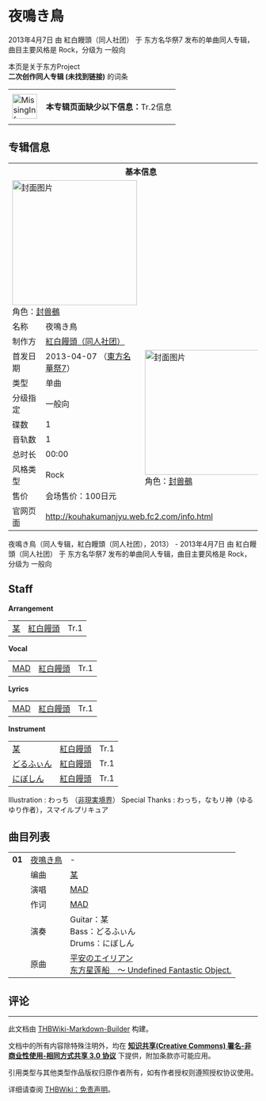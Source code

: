 # 夜鳴き鳥

<!-- source html: G:\repos\THBWiki-Markdown-Builder\THBWikiMarkdown\Temp\main\b\b7\ns0%3A%E5%A4%9C%E9%B3%B4%E3%81%8D%E9%B3%A5.html -->

2013年4月7日 由 紅白饅頭（同人社团） 于 东方名华祭7 发布的单曲同人专辑，曲目主要风格是 Rock，分级为 一般向

本页是关于东方Project  
 **二次创作同人专辑 (未找到链接)** 的词条
<center>

<table>
<tbody><tr>
<td class="mbox-image"><div style="width: 52px;">
  <a href="./文件-MissingInformation.svg.md" class="image"><img alt="MissingInformation.svg" src="https://upload.thwiki.cc/thumb/8/85/MissingInformation.svg/50px-MissingInformation.svg.png" decoding="async" loading="lazy" width="50" height="50" srcset="https://upload.thwiki.cc/thumb/8/85/MissingInformation.svg/75px-MissingInformation.svg.png 1.5x, https://upload.thwiki.cc/thumb/8/85/MissingInformation.svg/100px-MissingInformation.svg.png 2x" data-file-width="500" data-file-height="500"></a></div></td>
<td class="mbox-text" style=""><br><b>本专辑页面缺少以下信息：</b>Tr.2信息<br><br></td>
</tr>
</tbody></table>


</center>

## 专辑信息

<table><tbody><tr><th colspan="3">基本信息</th></tr><tr><td class="cover-artwork-mobile" colspan="2"><a href="./文件-夜鳴き鳥封面.jpg.md" class="image" title="封面图片"><img alt="封面图片" src="https://upload.thwiki.cc/thumb/2/28/%E5%A4%9C%E9%B3%B4%E3%81%8D%E9%B3%A5%E5%B0%81%E9%9D%A2.jpg/252px-%E5%A4%9C%E9%B3%B4%E3%81%8D%E9%B3%A5%E5%B0%81%E9%9D%A2.jpg" decoding="async" loading="lazy" width="252" height="252" srcset="https://upload.thwiki.cc/thumb/2/28/%E5%A4%9C%E9%B3%B4%E3%81%8D%E9%B3%A5%E5%B0%81%E9%9D%A2.jpg/378px-%E5%A4%9C%E9%B3%B4%E3%81%8D%E9%B3%A5%E5%B0%81%E9%9D%A2.jpg 1.5x, https://upload.thwiki.cc/2/28/%E5%A4%9C%E9%B3%B4%E3%81%8D%E9%B3%A5%E5%B0%81%E9%9D%A2.jpg 2x" data-file-width="400" data-file-height="400"></a><div class="cover-char">角色：<a href="./封兽鵺.md" title="封兽鵺">封兽鵺</a></div></td>
</tr><tr><td class="label">名称</td><td colspan="2"> 夜鳴き鳥 </td></tr><tr><td class="label">制作方</td><td><a href="./紅白饅頭（同人社团）.md" title="紅白饅頭（同人社团）">紅白饅頭（同人社团）</a></td><td class="cover-artwork" rowspan="9" style="min-width:252px;"><a href="./文件-夜鳴き鳥封面.jpg.md" class="image" title="封面图片"><img alt="封面图片" src="https://upload.thwiki.cc/thumb/2/28/%E5%A4%9C%E9%B3%B4%E3%81%8D%E9%B3%A5%E5%B0%81%E9%9D%A2.jpg/252px-%E5%A4%9C%E9%B3%B4%E3%81%8D%E9%B3%A5%E5%B0%81%E9%9D%A2.jpg" decoding="async" loading="lazy" width="252" height="252" srcset="https://upload.thwiki.cc/thumb/2/28/%E5%A4%9C%E9%B3%B4%E3%81%8D%E9%B3%A5%E5%B0%81%E9%9D%A2.jpg/378px-%E5%A4%9C%E9%B3%B4%E3%81%8D%E9%B3%A5%E5%B0%81%E9%9D%A2.jpg 1.5x, https://upload.thwiki.cc/2/28/%E5%A4%9C%E9%B3%B4%E3%81%8D%E9%B3%A5%E5%B0%81%E9%9D%A2.jpg 2x" data-file-width="400" data-file-height="400"></a><div class="cover-char">角色：<a href="./封兽鵺.md" title="封兽鵺">封兽鵺</a></div></td>
</tr><tr><td class="label">首发日期</td><td>2013-04-07&#160;（<a href="/展会作品列表?e=%E4%B8%9C%E6%96%B9%E5%90%8D%E5%8D%8E%E7%A5%AD%237">東方名華祭7</a>）</td></tr><tr><td class="label">类型</td><td>单曲</td></tr><tr><td class="label">分级指定</td><td>一般向</td></tr><tr><td class="label">碟数</td><td>1</td></tr><tr><td class="label">音轨数</td><td>1</td></tr><tr><td class="label">总时长</td><td>00:00</td></tr><tr><td class="label">风格类型</td><td>Rock</td></tr><tr><td class="label">售价</td><td>会场售价：100日元</td></tr>
<tr><td class="label">官网页面</td><td colspan="2"><a rel="nofollow" class="external free" href="http://kouhakumanjyu.web.fc2.com/info.html">http://kouhakumanjyu.web.fc2.com/info.html</a></td></tr></tbody></table>

夜鳴き鳥（同人专辑，紅白饅頭（同人社团），2013） - 2013年4月7日 由 紅白饅頭（同人社团） 于 东方名华祭7 发布的单曲同人专辑，曲目主要风格是 Rock，分级为 一般向

## Staff
  
 **Arrangement**   

<table><tbody><tr><td><a href="./某.md" title="某">某</a></td><td><a href="./紅白饅頭（同人社团）.md" title="紅白饅頭（同人社团）" unred="">紅白饅頭</a></td><td>Tr.1</td></tr></tbody></table>

  
 **Vocal**   

<table><tbody><tr><td><a href="/index.php?title=MAD&amp;action=edit&amp;redlink=1" class="new" title="MAD（页面不存在）">MAD</a></td><td><a href="./紅白饅頭（同人社团）.md" title="紅白饅頭（同人社团）" unred="">紅白饅頭</a></td><td>Tr.1</td></tr></tbody></table>

  
 **Lyrics**   

<table><tbody><tr><td><a href="/index.php?title=MAD&amp;action=edit&amp;redlink=1" class="new" title="MAD（页面不存在）">MAD</a></td><td><a href="./紅白饅頭（同人社团）.md" title="紅白饅頭（同人社团）" unred="">紅白饅頭</a></td><td>Tr.1</td></tr></tbody></table>

  
 **Instrument**   

<table><tbody><tr><td><a href="./某.md" title="某">某</a></td><td><a href="./紅白饅頭（同人社团）.md" title="紅白饅頭（同人社团）" unred="">紅白饅頭</a></td><td>Tr.1</td></tr><tr><td><a href="/index.php?title=%E3%81%A9%E3%82%8B%E3%81%B5%E3%81%83%E3%82%93&amp;action=edit&amp;redlink=1" class="new" title="どるふぃん（页面不存在）">どるふぃん</a></td><td><a href="./紅白饅頭（同人社团）.md" title="紅白饅頭（同人社团）" unred="">紅白饅頭</a></td><td>Tr.1</td></tr><tr><td><a href="/index.php?title=%E3%81%AB%E3%81%BC%E3%81%97%E3%82%93&amp;action=edit&amp;redlink=1" class="new" title="にぼしん（页面不存在）">にぼしん</a></td><td><a href="./紅白饅頭（同人社团）.md" title="紅白饅頭（同人社团）" unred="">紅白饅頭</a></td><td>Tr.1</td></tr></tbody></table>


Illustration
: わっち （[非現実境界](./非現実境界.md)）
Special Thanks
: わっち，なもリ神（ゆるゆり作者），スマイルプリキュア


## 曲目列表

<table><tbody><tr><td id="1" class="infoRD"><b>01</b></td><td id="夜鳴き鳥" colspan="2" class="title"><span class="new" title="（歌词页面不存在）"><a href="/index.php?title=%E6%AD%8C%E8%AF%8D:%E5%A4%9C%E9%B3%B4%E3%81%8D%E9%B3%A5&amp;boilerplate=模板:页面模板/曲目歌词&amp;action=edit">夜鳴き鳥</a></span><span class="thcsearchlinks"><a rel="nofollow" class="external text" href="https://cd.thwiki.cc?arrange=某&amp;vocal=MAD&amp;lyric=MAD&amp;ogmusic=平安のエイリアン&amp;fromwiki=夜鳴き鳥"><span title="搜索相似同人曲"></span></a></span></td><td class="time">-</td></tr><tr><td class="left"></td><td class="label">编曲</td><td class="text" colspan="2"><a href="./某.md" title="某">某</a><span class="thcsearchlinks"><a rel="nofollow" class="external text" href="https://cd.thwiki.cc?arrange=，某&amp;fromwiki=夜鳴き鳥"><span></span></a></span></td></tr><tr><td class="left"></td><td class="label">演唱</td><td class="text" colspan="2"><a href="/index.php?title=MAD&amp;action=edit&amp;redlink=1" class="new" title="MAD（页面不存在）">MAD</a><span class="thcsearchlinks"><a rel="nofollow" class="external text" href="https://cd.thwiki.cc?vocal=MAD&amp;fromwiki=夜鳴き鳥"><span></span></a></span></td></tr><tr><td class="left"></td><td class="label">作词</td><td class="text" colspan="2"><a href="/index.php?title=MAD&amp;action=edit&amp;redlink=1" class="new" title="MAD（页面不存在）">MAD</a><span class="thcsearchlinks"><a rel="nofollow" class="external text" href="https://cd.thwiki.cc?lyric=MAD&amp;fromwiki=夜鳴き鳥"><span></span></a></span></td></tr><tr><td class="left"></td><td class="label">演奏</td><td class="text" colspan="2">Guitar：某 <br>Bass：どるふぃん <br>Drums：にぼしん</td></tr><tr><td class="left"></td><td class="label">原曲</td><td class="text" colspan="2"><span class="thcsearchlinks"><a rel="nofollow" class="external text" href="https://cd.thwiki.cc?ogmusic=平安のエイリアン&amp;fromwiki=夜鳴き鳥"><span></span></a></span><div class="ogmusic"><a href="./平安のエイリアン.md" class="mw-redirect" title="平安のエイリアン">平安のエイリアン</a></div><div class="source"><a href="./东方星莲船_～_Undefined_Fantastic_Object..md" class="mw-redirect" title="东方星莲船 ～ Undefined Fantastic Object.">东方星莲船　～ Undefined Fantastic Object.</a></div></td></tr></tbody></table>



## 评论




---

此文档由 [THBWiki-Markdown-Builder](https://github.com/Delsin-Yu/THBWiki-Markdown-Builder) 构建。

文档中的所有内容除特殊注明外，均在 [**知识共享(Creative Commons) 署名-非商业性使用-相同方式共享 3.0 协议**](https://creativecommons.org/licenses/by-sa/3.0/deed.zh-hans) 下提供，附加条款亦可能应用。

引用类型与其他类型作品版权归原作者所有，如有作者授权则遵照授权协议使用。

详细请查阅 [THBWiki：免责声明](https://thbwiki.cc/THBWiki:%E5%85%8D%E8%B4%A3%E5%A3%B0%E6%98%8E)。

